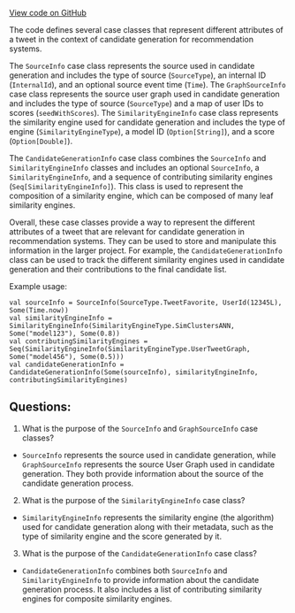 [View code on GitHub](https://github.com/misbahsy/the-algorithm/cr-mixer/server/src/main/scala/com/twitter/cr_mixer/model/CandidateGenerationInfo.scala)

The code defines several case classes that represent different attributes of a tweet in the context of candidate generation for recommendation systems. 

The `SourceInfo` case class represents the source used in candidate generation and includes the type of source (`SourceType`), an internal ID (`InternalId`), and an optional source event time (`Time`). The `GraphSourceInfo` case class represents the source user graph used in candidate generation and includes the type of source (`SourceType`) and a map of user IDs to scores (`seedWithScores`). The `SimilarityEngineInfo` case class represents the similarity engine used for candidate generation and includes the type of engine (`SimilarityEngineType`), a model ID (`Option[String]`), and a score (`Option[Double]`). 

The `CandidateGenerationInfo` case class combines the `SourceInfo` and `SimilarityEngineInfo` classes and includes an optional `SourceInfo`, a `SimilarityEngineInfo`, and a sequence of contributing similarity engines (`Seq[SimilarityEngineInfo]`). This class is used to represent the composition of a similarity engine, which can be composed of many leaf similarity engines. 

Overall, these case classes provide a way to represent the different attributes of a tweet that are relevant for candidate generation in recommendation systems. They can be used to store and manipulate this information in the larger project. For example, the `CandidateGenerationInfo` class can be used to track the different similarity engines used in candidate generation and their contributions to the final candidate list. 

Example usage:
```
val sourceInfo = SourceInfo(SourceType.TweetFavorite, UserId(12345L), Some(Time.now))
val similarityEngineInfo = SimilarityEngineInfo(SimilarityEngineType.SimClustersANN, Some("model123"), Some(0.8))
val contributingSimilarityEngines = Seq(SimilarityEngineInfo(SimilarityEngineType.UserTweetGraph, Some("model456"), Some(0.5)))
val candidateGenerationInfo = CandidateGenerationInfo(Some(sourceInfo), similarityEngineInfo, contributingSimilarityEngines)
```
## Questions: 
 1. What is the purpose of the `SourceInfo` and `GraphSourceInfo` case classes?
- `SourceInfo` represents the source used in candidate generation, while `GraphSourceInfo` represents the source User Graph used in candidate generation. They both provide information about the source of the candidate generation process.

2. What is the purpose of the `SimilarityEngineInfo` case class?
- `SimilarityEngineInfo` represents the similarity engine (the algorithm) used for candidate generation along with their metadata, such as the type of similarity engine and the score generated by it.

3. What is the purpose of the `CandidateGenerationInfo` case class?
- `CandidateGenerationInfo` combines both `SourceInfo` and `SimilarityEngineInfo` to provide information about the candidate generation process. It also includes a list of contributing similarity engines for composite similarity engines.